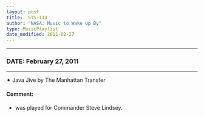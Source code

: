 ```yaml
---
layout: post
title:  STS-133
author: "NASA: Music to Wake Up By"
type: MusicPlaylist
date_modified: 2011-02-27
---
```


----
### DATE: February 27, 2011
----
✦ Java Jive by The Manhattan Transfer

#### Comment:
* was played for Commander Steve Lindsey.
